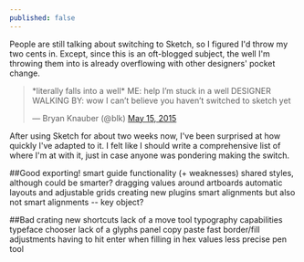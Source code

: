 ```yaml
---
published: false
---
```



People are still talking about switching to Sketch, so I figured I'd throw my two cents in. Except, since this is an oft-blogged subject, the well I'm throwing them into is already overflowing with other designers' pocket change.

<blockquote class="twitter-tweet" lang="en"><p lang="en" dir="ltr">*literally falls into a well*&#10;ME: help I’m stuck in a well&#10;DESIGNER WALKING BY: wow I can’t believe you haven’t switched to sketch yet</p>&mdash; Bryan Knauber (@blk) <a href="https://twitter.com/blk/status/599257346724876289">May 15, 2015</a></blockquote>
<script async src="//platform.twitter.com/widgets.js" charset="utf-8"></script>

After using Sketch for about two weeks now, I've been surprised at how quickly I've adapted to it. I felt like I should write a comprehensive list of where I'm at with it, just in case anyone was pondering making the switch.

##Good
exporting!
smart guide functionality (+ weaknesses)
shared styles, although could be smarter?
dragging values around
artboards
automatic layouts and adjustable grids
creating new plugins
smart alignments
	but also not smart alignments -- key object?


##Bad
crating new shortcuts
lack of a move tool
typography capabilities
	typeface chooser
    lack of a glyphs panel
copy paste
fast border/fill adjustments
having to hit enter when filling in hex values
less precise pen tool
